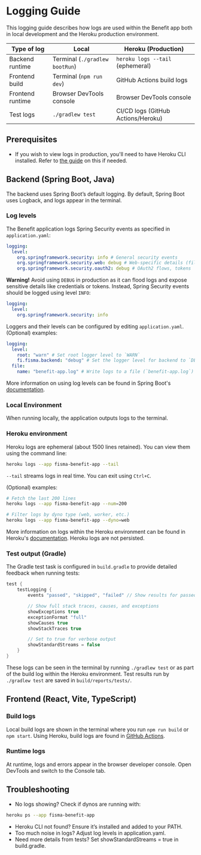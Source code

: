 # Logging Guide

This logging guide describes how logs are used within the Benefit app both in local development and the Heroku production environment.

| Type of log      | Local                          | Heroku (Production)                |
| ---------------- | ------------------------------ | ---------------------------------- |
| Backend runtime  | Terminal (`./gradlew bootRun`) | `heroku logs --tail` (ephemeral)   |
| Frontend build   | Terminal (`npm run dev`)       | GitHub Actions build logs          |
| Frontend runtime | Browser DevTools console       | Browser DevTools console           |
| Test logs        | `./gradlew test`               | CI/CD logs (GitHub Actions/Heroku) |

## Prerequisites

- If you wish to view logs in production, you'll need to have Heroku CLI installed. Refer to [the guide](/documents/guides/heroku_cli_setup.md) on this if needed.

## Backend (Spring Boot, Java)

The backend uses Spring Boot’s default logging. By default, Spring Boot uses Logback, and logs appear in the terminal.

### Log levels

The Benefit application logs Spring Security events as specified in `application.yaml`:

```yaml
logging:
  level:
    org.springframework.security: info # General security events
    org.springframework.security.web: debug # Web-specific details (filters, requests)
    org.springframework.security.oauth2: debug # OAuth2 flows, tokens
```

**Warning!** Avoid using `DEBUG` in production as it can flood logs and expose sensitive details like credentials or tokens. Instead, Spring Security events should be logged using level `INFO`:

```yaml
logging:
  level:
    org.springframework.security: info
```

Loggers and their levels can be configured by editing `application.yaml`. (Optional) examples:

```yaml
logging:
  level:
    root: "warn" # Set root logger level to `WARN`
    fi.fisma.backend: "debug" # Set the logger level for backend to `DEBUG`
  file:
    name: "benefit-app.log" # Write logs to a file (`benefit-app.log`)
```

More information on using log levels can be found in Spring Boot's [documentation](https://docs.spring.io/spring-boot/reference/features/logging.html).

### Local Environment

When running locally, the application outputs logs to the terminal.

### Heroku environment

Heroku logs are ephemeral (about 1500 lines retained). You can view them using the command line:

```sh
heroku logs --app fisma-benefit-app --tail
```

`--tail` streams logs in real time. You can exit using `Ctrl+C`.

(Optional) examples:

```sh
# Fetch the last 200 lines
heroku logs --app fisma-benefit-app --num=200

# Filter logs by dyno type (web, worker, etc.)
heroku logs --app fisma-benefit-app --dyno=web
```

More information on logs within the Heroku environment can be found in Heroku's [documentation](https://devcenter.heroku.com/articles/logging). Heroku logs are not persisted.

### Test output (Gradle)

The Gradle test task is configured in `build.gradle` to provide detailed feedback when running tests:

```groovy
test {
    testLogging {
        events "passed", "skipped", "failed" // Show results for passed, skipped, and failed tests

        // Show full stack traces, causes, and exceptions
        showExceptions true
        exceptionFormat "full"
        showCauses true
        showStackTraces true

        // Set to true for verbose output
        showStandardStreams = false
    }
}
```

These logs can be seen in the terminal by running `./gradlew test` or as part of the build log within the Heroku environment. Test results run by `./gradlew test` are saved in `build/reports/tests/`.

## Frontend (React, Vite, TypeScript)

### Build logs

Local build logs are shown in the terminal where you run `npm run build` or `npm start`. Using Heroku, build logs are found in [GitHub Actions](https://github.com/fisma-benefit-app/benefit-app/actions).

### Runtime logs

At runtime, logs and errors appear in the browser developer console. Open DevTools and switch to the Console tab.

## Troubleshooting

- No logs showing? Check if dynos are running with:

```sh
heroku ps --app fisma-benefit-app
```

- Heroku CLI not found? Ensure it’s installed and added to your PATH.
- Too much noise in logs? Adjust log levels in application.yaml.
- Need more details from tests? Set showStandardStreams = true in build.gradle.
